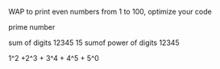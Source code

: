 WAP to print even numbers from 1 to 100, optimize your code

prime number

sum of digits
12345
15
sumof power of digits
12345

1^2 +2^3 + 3^4 + 4^5 + 5^0